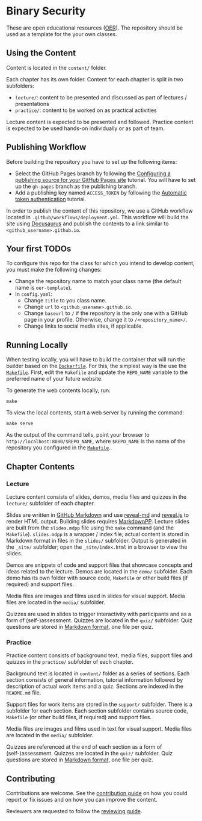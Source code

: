 # Binary Security

These are open educational resources ([OER](https://en.wikipedia.org/wiki/Open_educational_resources)).
The repository should be used as a template for the your own classes.

## Using the Content

Content is located in the `content/` folder.

Each chapter has its own folder.
Content for each chapter is split in two subfolders:

- `lecture/`: content to be presented and discussed as part of lectures / presentations
- `practice/`: content to be worked on as practical activities

Lecture content is expected to be presented and followed.
Practice content is expected to be used hands-on individually or as part of team.

## Publishing Workflow

Before building the repository you have to set up the following items:

- Select the GitHub Pages branch by following the [Configuring a publishing source for your GitHub Pages site](https://docs.github.com/en/pages/getting-started-with-github-pages/configuring-a-publishing-source-for-your-github-pages-site) tutorial.
  You will have to set up the `gh-pages` branch as the publishing branch.
- Add a publishing key named `ACCESS_TOKEN` by following the [Automatic token authentication](https://docs.github.com/en/actions/security-guides/automatic-token-authentication) tutorial.

In order to publish the content of this repository, we use a GitHub workflow located in `.github/workflows/deployment.yml`.
This workflow will build the site using [Docusaurus](https://docusaurus.io/) and publish the contents to a link similar to `<github_username>.github.io`.

## Your first TODOs

To configure this repo for the class for which you intend to develop content, you must make the following changes:

- Change the repository name to match your class name (the default name is `oer-template`).
- In `config.yaml`:
  - Change `title` to you class name.
  - Change `url` to `<github_usename>.github.io`.
  - Change `baseurl` to `/` if the repository is the only one with a GitHub page in your profile.
    Otherwise, change it to `/<repository_name>/`.
  - Change links to social media sites, if applicable.

## Running Locally

When testing locally, you will have to build the container that will run the builder based on the [`Dockerfile`](Dockerfile).
For this, the simplest way is the use the [`Makefile`](Makefile).
First, edit the `Makefile` and update the `REPO_NAME` variable to the preferred name of your future website.

To generate the web contents locally, run:

```console
make
```

To view the local contents, start a web server by running the command:

```console
make serve
```

As the output of the command tells, point your browser to `http://localhost:8080/$REPO_NAME`, where `$REPO_NAME` is the name of the repository you configured in the [`Makefile`](Makefile)..

## Chapter Contents

### Lecture

Lecture content consists of slides, demos, media files and quizzes in the `lecture/` subfolder of each chapter.

Slides are written in [GitHub Markdown](https://guides.github.com/features/mastering-markdown/) and use [reveal-md](https://github.com/webpro/reveal-md) and [reveal.js](https://revealjs.com/) to render HTML output.
Building slides requires [MarkdownPP](https://github.com/amyreese/markdown-pp).
Lecture slides are built from the `slides.mdpp` file using the `make` command (and the `Makefile`).
`slides.mdpp` is a wrapper / index file;
actual content is stored in Markdown format in files in the `slides/` subfolder.
Output is generated in the `_site/` subfolder;
open the `_site/index.html` in a browser to view the slides.

Demos are snippets of code and support files that showcase concepts and ideas related to the lecture.
Demos are located in the `demo/` subfolder.
Each demo has its own folder with source code, `Makefile` or other build files (if required) and support files.

Media files are images and films used in slides for visual support.
Media files are located in the `media/` subfolder.

Quizzes are used in slides to trigger interactivity with participants and as a form of (self-)assessment.
Quizzes are located in the `quiz/` subfolder.
Quiz questions are stored in [Markdown format](https://guides.github.com/features/mastering-markdown/), one file per quiz.

### Practice

Practice content consists of background text, media files, support files and quizzes in the `practice/` subfolder of each chapter.

Background text is located in `content/` folder as a series of sections.
Each section consists of general information, tutorial information followed by description of actual work items and a quiz.
Sections are indexed in the `README.md` file.

Support files for work items are stored in the `support/` subfolder.
There is a subfolder for each section.
Each section subfolder contains source code, `Makefile` (or other build files, if required) and support files.

Media files are images and films used in text for visual support.
Media files are located in the `media/` subfolder.

Quizzes are referenced at the end of each section as a form of (self-)assessment.
Quizzes are located in the `quiz/` subfolder.
Quiz questions are stored in [Markdown format](https://guides.github.com/features/mastering-markdown/), one file per quiz.

## Contributing

Contributions are welcome.
See the [contribution guide](CONTRIBUTING.md) on how you could report or fix issues and on how you can improve the content.

Reviewers are requested to follow the [reviewing guide](REVIEWING.md).
